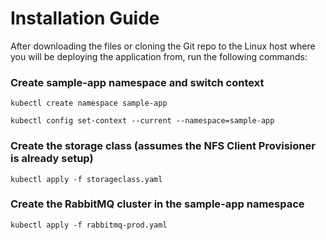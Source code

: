 # Installation Guide

After downloading the files or cloning the Git repo to the Linux host where you will be deploying the application from, run the following commands:

### Create sample-app namespace and switch context
```
kubectl create namespace sample-app
```
```
kubectl config set-context --current --namespace=sample-app
```

### Create the storage class (assumes the NFS Client Provisioner is already setup)
```
kubectl apply -f storageclass.yaml
```

### Create the RabbitMQ cluster in the sample-app namespace
```
kubectl apply -f rabbitmq-prod.yaml
```